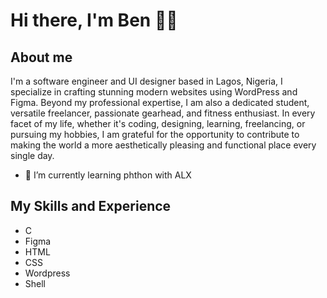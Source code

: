 # Hi there, I'm Ben 👋🏾


## About me
I'm a software engineer and UI designer based in Lagos, Nigeria, I specialize in crafting stunning modern websites using WordPress and Figma. Beyond my professional expertise, I am also a dedicated student, versatile freelancer, passionate gearhead, and fitness enthusiast. In every facet of my life, whether it's coding, designing, learning, freelancing, or pursuing my hobbies, I am grateful for the opportunity to contribute to making the world a more aesthetically pleasing and functional place every single day.

- 🌱 I’m currently learning phthon with ALX

## My Skills and Experience
* C
* Figma
* HTML
* CSS
* Wordpress
* Shell


<!--
**bobuzy/bobuzy** is a ✨ _special_ ✨ repository because its `README.md` (this file) appears on your GitHub profile.

Here are some ideas to get you started:

- 🔭 I’m currently working on ...
- 🌱 I’m currently learning ...
- 👯 I’m looking to collaborate on ...
- 🤔 I’m looking for help with ...
- 💬 Ask me about ...
- 📫 How to reach me: ...
- 😄 Pronouns: ...
- ⚡ Fun fact: ...
-->
